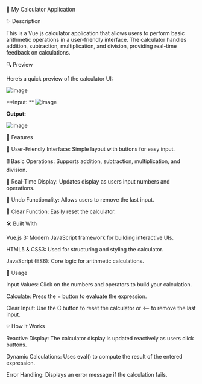 
🧮 My Calculator Application

✨ Description

This is a Vue.js calculator application that allows users to perform basic arithmetic operations in a user-friendly interface. The calculator handles addition, subtraction, multiplication, and division, providing real-time feedback on calculations.

🔍 Preview

Here’s a quick preview of the calculator UI:

![image](https://github.com/user-attachments/assets/e53a9113-ef2b-4724-865e-c57f85b3ace9)


**Input:
**
![image](https://github.com/user-attachments/assets/48858df7-d039-4717-a0a7-dbe88309a06c)

**Output:**


![image](https://github.com/user-attachments/assets/dadc2aa6-c772-4d92-bb9e-9c94dd5b0150)


🔧 Features

🔢 User-Friendly Interface: Simple layout with buttons for easy input.

🖩 Basic Operations: Supports addition, subtraction, multiplication, and division.

💬 Real-Time Display: Updates display as users input numbers and operations.

🔄 Undo Functionality: Allows users to remove the last input.

🧹 Clear Function: Easily reset the calculator.


🛠️ Built With

Vue.js 3: Modern JavaScript framework for building interactive UIs.

HTML5 & CSS3: Used for structuring and styling the calculator.

JavaScript (ES6): Core logic for arithmetic calculations.



🚀 Usage

Input Values: Click on the numbers and operators to build your calculation.

Calculate: Press the = button to evaluate the expression.

Clear Input: Use the C button to reset the calculator or <-- to remove the last input.


💡 How It Works

Reactive Display: The calculator display is updated reactively as users click buttons.

Dynamic Calculations: Uses eval() to compute the result of the entered expression.

Error Handling: Displays an error message if the calculation fails.

